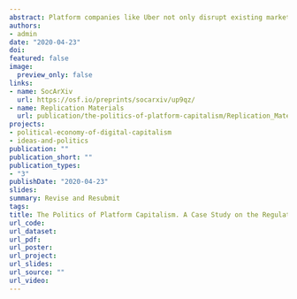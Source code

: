 ```yaml
---
abstract: Platform companies like Uber not only disrupt existing markets but also contest existing regulatory regimes. This raises the question of how, when, and why such companies are regulated. This paper develops, tests and defends a theoretical framework that explains the politics of regulatory response to the rise of platform capitalism. Using discourse network analysis and a case study on the regulation of Uber in New York, it shows that the success or failure of regulations depends on the ability of actors to mobilize broad coalition; that narratives affect the composition of these coalitions; and that platform companies have both unique political strengths and vulnerabilities. The paper makes substantive contributions to our understanding of the politics of platform capitalism, and it makes theoretical contributions to the literatures on coalitional politics, ideational institutionalism, and business power.
authors:
- admin
date: "2020-04-23"
doi:
featured: false
image:
  preview_only: false
links:
- name: SocArXiv
  url: https://osf.io/preprints/socarxiv/up9qz/
- name: Replication Materials
  url: publication/the-politics-of-platform-capitalism/Replication_Material_Seidl_Politics_of_Platform_Capitalism.zip
projects:
- political-economy-of-digital-capitalism
- ideas-and-politics
publication: ""
publication_short: ""
publication_types:
- "3"
publishDate: "2020-04-23"
slides:
summary: Revise and Resubmit
tags:
title: The Politics of Platform Capitalism. A Case Study on the Regulation of Uber in New York
url_code:
url_dataset:
url_pdf: 
url_poster:
url_project:
url_slides:
url_source: ""
url_video:
---
```

